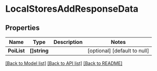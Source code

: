 # LocalStoresAddResponseData

## Properties
Name | Type | Description | Notes
------------ | ------------- | ------------- | -------------
**PoiList** | **[]string** |  | [optional] [default to null]

[[Back to Model list]](../README.md#documentation-for-models) [[Back to API list]](../README.md#documentation-for-api-endpoints) [[Back to README]](../README.md)


